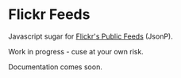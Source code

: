 # Flickr Feeds

Javascript sugar for [Flickr's Public Feeds](https://www.flickr.com/services/feeds/) (JsonP).

Work in progress - cuse at your own risk.

Documentation comes soon.
